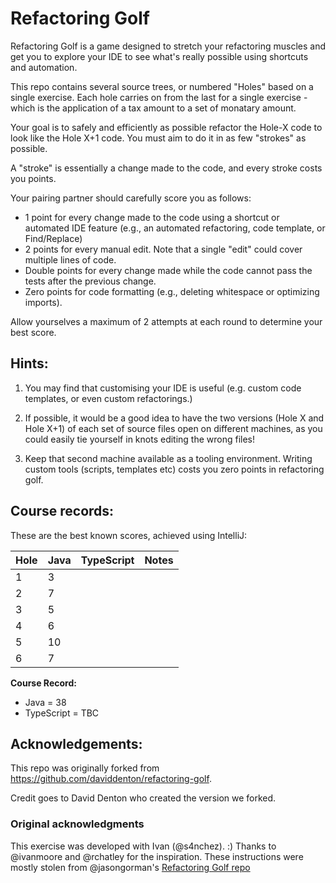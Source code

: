 # Refactoring Golf

Refactoring Golf is a game designed to stretch your refactoring muscles and get you to explore your IDE to see what's really possible using shortcuts and automation.

This repo contains several source trees, or numbered "Holes" based on a single exercise. Each hole carries on from the last for a single exercise - which is the application of a tax amount to a set of monatary amount.

Your goal is to safely and efficiently as possible refactor the Hole-X code to look like the Hole X+1 code. You must aim to do it in as few "strokes" as possible.

A "stroke" is essentially a change made to the code, and every stroke costs you points.

Your pairing partner should carefully score you as follows:

- 1 point for every change made to the code using a shortcut or automated IDE feature (e.g., an automated refactoring, code template, or Find/Replace)
- 2 points for every manual edit. Note that a single "edit" could cover multiple lines of code.
- Double points for every change made while the code cannot pass the tests after the previous change.
- Zero points for code formatting (e.g., deleting whitespace or optimizing imports).

Allow yourselves a maximum of 2 attempts at each round to determine your best score.

## Hints: 

1. You may find that customising your IDE is useful (e.g. custom code templates, or even custom refactorings.)

2. If possible, it would be a good idea to have the two versions (Hole X and Hole X+1) of each set of source files open on different machines, as you could easily tie yourself in knots editing the wrong files!

3. Keep that second machine available as a tooling environment. Writing custom tools (scripts, templates etc) costs you zero points in refactoring golf.

## Course records:
These are the best known scores, achieved using IntelliJ:

| Hole | Java | TypeScript | Notes |
|------|------|------------|-------|
| 1    | 3    |            |       |
| 2    | 7    |            |       |
| 3    | 5    |            |       |
| 4    | 6    |            |       |
| 5    | 10   |            |       |
| 6    | 7    |            |       |
 
**Course Record:**
  - Java = 38
  - TypeScript = TBC

## Acknowledgements:
This repo was originally forked from https://github.com/daviddenton/refactoring-golf.

Credit goes to David Denton who created the version we forked.

### Original acknowledgments

This exercise was developed with Ivan (@s4nchez). :)
Thanks to @ivanmoore and @rchatley for the inspiration.
These instructions were mostly stolen from @jasongorman's <a href="https://github.com/jasongorman/RefactoringGolfJava">Refactoring Golf repo</a>
